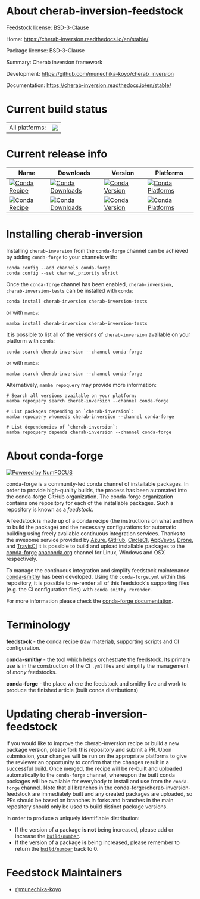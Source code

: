 About cherab-inversion-feedstock
================================

Feedstock license: [BSD-3-Clause](https://github.com/conda-forge/cherab-inversion-feedstock/blob/main/LICENSE.txt)

Home: https://cherab-inversion.readthedocs.io/en/stable/

Package license: BSD-3-Clause

Summary: Cherab inversion framework

Development: https://github.com/munechika-koyo/cherab_inversion

Documentation: https://cherab-inversion.readthedocs.io/en/stable/

Current build status
====================


<table><tr><td>All platforms:</td>
    <td>
      <a href="https://dev.azure.com/conda-forge/feedstock-builds/_build/latest?definitionId=20933&branchName=main">
        <img src="https://dev.azure.com/conda-forge/feedstock-builds/_apis/build/status/cherab-inversion-feedstock?branchName=main">
      </a>
    </td>
  </tr>
</table>

Current release info
====================

| Name | Downloads | Version | Platforms |
| --- | --- | --- | --- |
| [![Conda Recipe](https://img.shields.io/badge/recipe-cherab--inversion-green.svg)](https://anaconda.org/conda-forge/cherab-inversion) | [![Conda Downloads](https://img.shields.io/conda/dn/conda-forge/cherab-inversion.svg)](https://anaconda.org/conda-forge/cherab-inversion) | [![Conda Version](https://img.shields.io/conda/vn/conda-forge/cherab-inversion.svg)](https://anaconda.org/conda-forge/cherab-inversion) | [![Conda Platforms](https://img.shields.io/conda/pn/conda-forge/cherab-inversion.svg)](https://anaconda.org/conda-forge/cherab-inversion) |
| [![Conda Recipe](https://img.shields.io/badge/recipe-cherab--inversion--tests-green.svg)](https://anaconda.org/conda-forge/cherab-inversion-tests) | [![Conda Downloads](https://img.shields.io/conda/dn/conda-forge/cherab-inversion-tests.svg)](https://anaconda.org/conda-forge/cherab-inversion-tests) | [![Conda Version](https://img.shields.io/conda/vn/conda-forge/cherab-inversion-tests.svg)](https://anaconda.org/conda-forge/cherab-inversion-tests) | [![Conda Platforms](https://img.shields.io/conda/pn/conda-forge/cherab-inversion-tests.svg)](https://anaconda.org/conda-forge/cherab-inversion-tests) |

Installing cherab-inversion
===========================

Installing `cherab-inversion` from the `conda-forge` channel can be achieved by adding `conda-forge` to your channels with:

```
conda config --add channels conda-forge
conda config --set channel_priority strict
```

Once the `conda-forge` channel has been enabled, `cherab-inversion, cherab-inversion-tests` can be installed with `conda`:

```
conda install cherab-inversion cherab-inversion-tests
```

or with `mamba`:

```
mamba install cherab-inversion cherab-inversion-tests
```

It is possible to list all of the versions of `cherab-inversion` available on your platform with `conda`:

```
conda search cherab-inversion --channel conda-forge
```

or with `mamba`:

```
mamba search cherab-inversion --channel conda-forge
```

Alternatively, `mamba repoquery` may provide more information:

```
# Search all versions available on your platform:
mamba repoquery search cherab-inversion --channel conda-forge

# List packages depending on `cherab-inversion`:
mamba repoquery whoneeds cherab-inversion --channel conda-forge

# List dependencies of `cherab-inversion`:
mamba repoquery depends cherab-inversion --channel conda-forge
```


About conda-forge
=================

[![Powered by
NumFOCUS](https://img.shields.io/badge/powered%20by-NumFOCUS-orange.svg?style=flat&colorA=E1523D&colorB=007D8A)](https://numfocus.org)

conda-forge is a community-led conda channel of installable packages.
In order to provide high-quality builds, the process has been automated into the
conda-forge GitHub organization. The conda-forge organization contains one repository
for each of the installable packages. Such a repository is known as a *feedstock*.

A feedstock is made up of a conda recipe (the instructions on what and how to build
the package) and the necessary configurations for automatic building using freely
available continuous integration services. Thanks to the awesome service provided by
[Azure](https://azure.microsoft.com/en-us/services/devops/), [GitHub](https://github.com/),
[CircleCI](https://circleci.com/), [AppVeyor](https://www.appveyor.com/),
[Drone](https://cloud.drone.io/welcome), and [TravisCI](https://travis-ci.com/)
it is possible to build and upload installable packages to the
[conda-forge](https://anaconda.org/conda-forge) [anaconda.org](https://anaconda.org/)
channel for Linux, Windows and OSX respectively.

To manage the continuous integration and simplify feedstock maintenance
[conda-smithy](https://github.com/conda-forge/conda-smithy) has been developed.
Using the ``conda-forge.yml`` within this repository, it is possible to re-render all of
this feedstock's supporting files (e.g. the CI configuration files) with ``conda smithy rerender``.

For more information please check the [conda-forge documentation](https://conda-forge.org/docs/).

Terminology
===========

**feedstock** - the conda recipe (raw material), supporting scripts and CI configuration.

**conda-smithy** - the tool which helps orchestrate the feedstock.
                   Its primary use is in the construction of the CI ``.yml`` files
                   and simplify the management of *many* feedstocks.

**conda-forge** - the place where the feedstock and smithy live and work to
                  produce the finished article (built conda distributions)


Updating cherab-inversion-feedstock
===================================

If you would like to improve the cherab-inversion recipe or build a new
package version, please fork this repository and submit a PR. Upon submission,
your changes will be run on the appropriate platforms to give the reviewer an
opportunity to confirm that the changes result in a successful build. Once
merged, the recipe will be re-built and uploaded automatically to the
`conda-forge` channel, whereupon the built conda packages will be available for
everybody to install and use from the `conda-forge` channel.
Note that all branches in the conda-forge/cherab-inversion-feedstock are
immediately built and any created packages are uploaded, so PRs should be based
on branches in forks and branches in the main repository should only be used to
build distinct package versions.

In order to produce a uniquely identifiable distribution:
 * If the version of a package **is not** being increased, please add or increase
   the [``build/number``](https://docs.conda.io/projects/conda-build/en/latest/resources/define-metadata.html#build-number-and-string).
 * If the version of a package **is** being increased, please remember to return
   the [``build/number``](https://docs.conda.io/projects/conda-build/en/latest/resources/define-metadata.html#build-number-and-string)
   back to 0.

Feedstock Maintainers
=====================

* [@munechika-koyo](https://github.com/munechika-koyo/)


<!-- dummy commit to enable rerendering -->

